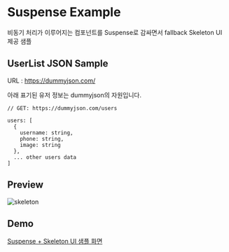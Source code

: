 # Suspense Example

비동기 처리가 이루어지는 컴포넌트를 Suspense로 감싸면서 fallback Skeleton UI 제공 샘플

## UserList JSON Sample

URL : https://dummyjson.com/

아래 표기된 유저 정보는 dummyjson의 자원입니다.

```
// GET: https://dummyjson.com/users

users: [
  {
    username: string,
    phone: string,
    image: string
  },
  ... other users data
]
```

## Preview

![skeleton](https://github.com/jiwooproity/suspense-example/assets/58384366/757dfb24-4a92-4ad8-8380-e2a644a10331)

## Demo

<a href="https://jiwooproity.github.io/suspense-example/" target="_blank">Suspense + Skeleton UI 샘플 화면</a>
